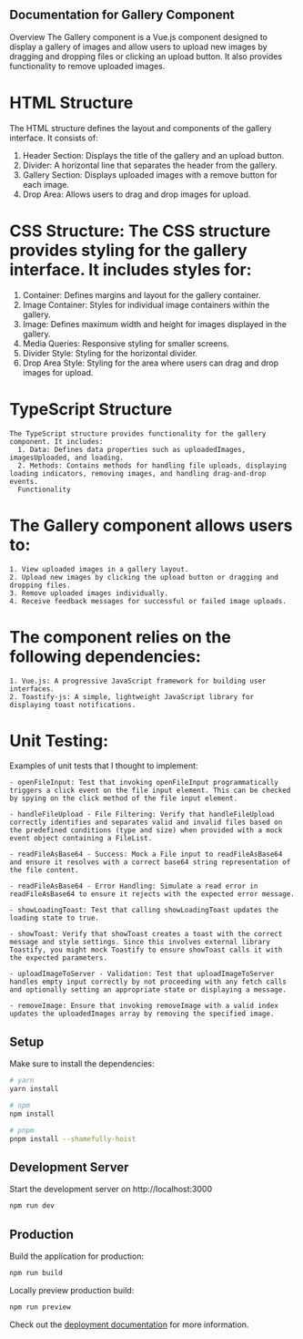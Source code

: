 ## Documentation for Gallery Component
Overview
The Gallery component is a Vue.js component designed to display a gallery of images and allow users to upload new images by dragging and dropping files or clicking an upload button. It also provides functionality to remove uploaded images.

# HTML Structure
The HTML structure defines the layout and components of the gallery interface. It consists of:

  1. Header Section: Displays the title of the gallery and an upload button.
  2. Divider: A horizontal line that separates the header from the gallery.
  3. Gallery Section: Displays uploaded images with a remove button for each image.
  4. Drop Area: Allows users to drag and drop images for upload.

# CSS Structure: The CSS structure provides styling for the gallery interface. It includes styles for:

  1. Container: Defines margins and layout for the gallery container.
  2. Image Container: Styles for individual image containers within the gallery.
  3. Image: Defines maximum width and height for images displayed in the gallery.
  4. Media Queries: Responsive styling for smaller screens.
  5. Divider Style: Styling for the horizontal divider.
  6. Drop Area Style: Styling for the area where users can drag and drop images for upload.

# TypeScript Structure
    The TypeScript structure provides functionality for the gallery component. It includes:
      1. Data: Defines data properties such as uploadedImages, imagesUploaded, and loading.
      2. Methods: Contains methods for handling file uploads, displaying loading indicators, removing images, and handling drag-and-drop events.
      Functionality

# The Gallery component allows users to:

    1. View uploaded images in a gallery layout.
    2. Upload new images by clicking the upload button or dragging and dropping files.
    3. Remove uploaded images individually.
    4. Receive feedback messages for successful or failed image uploads.
    

# The component relies on the following dependencies:

    1. Vue.js: A progressive JavaScript framework for building user interfaces.
    2. Toastify-js: A simple, lightweight JavaScript library for displaying toast notifications.
# Unit Testing:

Examples of  unit tests that I thought to implement:

    - openFileInput: Test that invoking openFileInput programmatically triggers a click event on the file input element. This can be checked by spying on the click method of the file input element.

    - handleFileUpload - File Filtering: Verify that handleFileUpload correctly identifies and separates valid and invalid files based on the predefined conditions (type and size) when provided with a mock event object containing a FileList.

    - readFileAsBase64 - Success: Mock a File input to readFileAsBase64 and ensure it resolves with a correct base64 string representation of the file content.

    - readFileAsBase64 - Error Handling: Simulate a read error in readFileAsBase64 to ensure it rejects with the expected error message.

    - showLoadingToast: Test that calling showLoadingToast updates the loading state to true.

    - showToast: Verify that showToast creates a toast with the correct message and style settings. Since this involves external library Toastify, you might mock Toastify to ensure showToast calls it with the expected parameters.

    - uploadImageToServer - Validation: Test that uploadImageToServer handles empty input correctly by not proceeding with any fetch calls and optionally setting an appropriate state or displaying a message.

    - removeImage: Ensure that invoking removeImage with a valid index updates the uploadedImages array by removing the specified image.



## Setup

Make sure to install the dependencies:

```bash
# yarn
yarn install

# npm
npm install

# pnpm
pnpm install --shamefully-hoist
```

## Development Server

Start the development server on http://localhost:3000

```bash
npm run dev
```

## Production

Build the application for production:

```bash
npm run build
```

Locally preview production build:

```bash
npm run preview
```

Check out the [deployment documentation](https://nuxt.com/docs/getting-started/deployment) for more information.
